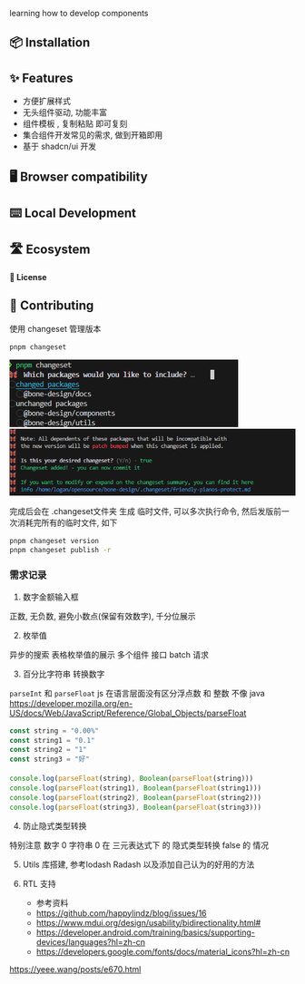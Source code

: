 learning how to develop components 

## 📦 Installation

## ✨ Features

- 方便扩展样式
- 无头组件驱动, 功能丰富
- 组件模板 , 复制粘贴 即可复刻
- 集合组件开发常见的需求, 做到开箱即用
- 基于 shadcn/ui 开发 

## 🖥 Browser compatibility


## ⌨️ Local Development


## 🛣️ Ecosystem


#### 📝 License


## 🤝 Contributing

使用 changeset 管理版本

```bash
pnpm changeset
```

![alt text](image.png)
![alt text](image-1.png)

完成后会在 .changeset文件夹 生成 临时文件,  可以多次执行命令, 然后发版前一次消耗完所有的临时文件, 如下

```bash
pnpm changeset version
pnpm changeset publish -r
```


### 需求记录

1. 数字金额输入框

正数, 无负数, 避免小数点(保留有效数字), 千分位展示


2. 枚举值

异步的搜索
表格枚举值的展示
多个组件 接口 batch 请求

3. 百分比字符串 转换数字

`parseInt` 和 `parseFloat` 
js 在语言层面没有区分浮点数 和 整数 不像 java
https://developer.mozilla.org/en-US/docs/Web/JavaScript/Reference/Global_Objects/parseFloat

```javascript
const string = "0.00%"
const string1 = "0.1"
const string2 = "1"
const string3 = "好"

console.log(parseFloat(string), Boolean(parseFloat(string)))
console.log(parseFloat(string1), Boolean(parseFloat(string1)))
console.log(parseFloat(string2), Boolean(parseFloat(string2)))
console.log(parseFloat(string3), Boolean(parseFloat(string3)))

```

4. 防止隐式类型转换

特别注意  数字 0  字符串 0 在 三元表达式下  的 隐式类型转换 false 的 情况


5. Utils 库搭建,  参考lodash Radash
   以及添加自己认为的好用的方法
   
6. RTL 支持
   - 参考资料
   - https://github.com/happylindz/blog/issues/16
   - https://www.mdui.org/design/usability/bidirectionality.html#
   - https://developer.android.com/training/basics/supporting-devices/languages?hl=zh-cn
   - https://developers.google.com/fonts/docs/material_icons?hl=zh-cn

https://yeee.wang/posts/e670.html

